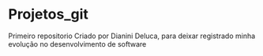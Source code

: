# Projetos_git
Primeiro repositorio
Criado por Dianini Deluca, para deixar registrado minha evolução
no desenvolvimento de software
